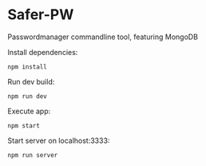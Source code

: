 # Safer-PW
Passwordmanager commandline tool, featuring MongoDB

Install dependencies:
```
npm install
```

Run dev build:
```
npm run dev
```
Execute app:
```
npm start
```
Start server on localhost:3333:
```
npm run server
```
